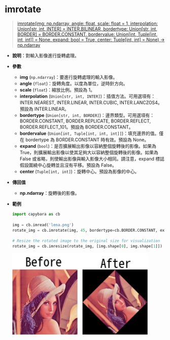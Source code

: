 # imrotate

> [imrotate(img: np.ndarray, angle: float, scale: float = 1, interpolation: Union[str, int, INTER] = INTER.BILINEAR, bordertype: Union[str, int, BORDER] = BORDER.CONSTANT, bordervalue: Union[int, Tuple[int, int, int]] = None, expand: bool = True, center: Tuple[int, int] = None) -> np.ndarray](https://github.com/DocsaidLab/Capybara/blob/975d62fba4f76db59e715c220f7a2af5ad8d050e/capybara/vision/geometric.py#L80)

- **說明**：對輸入影像進行旋轉處理。

- **參數**

  - **img** (`np.ndarray`)：要進行旋轉處理的輸入影像。
  - **angle** (`float`)：旋轉角度。以度為單位，逆時針方向。
  - **scale** (`float`)：縮放比例。預設為 1。
  - **interpolation** (`Union[str, int, INTER]`)：插值方法。可用選項有：INTER.NEAREST, INTER.LINEAR, INTER.CUBIC, INTER.LANCZOS4。預設為 INTER.LINEAR。
  - **bordertype** (`Union[str, int, BORDER]`)：邊界類型。可用選項有：BORDER.CONSTANT, BORDER.REPLICATE, BORDER.REFLECT, BORDER.REFLECT_101。預設為 BORDER.CONSTANT。
  - **bordervalue** (`Union[int, Tuple[int, int, int]]`)：填充邊界的值。僅在 bordertype 為 BORDER.CONSTANT 時有效。預設為 None。
  - **expand** (`bool`)：是否擴展輸出影像以容納整個旋轉後的影像。如果為 True，則擴展輸出影像以使其足夠大以容納整個旋轉後的影像。如果為 False 或省略，則使輸出影像與輸入影像大小相同。請注意，expand 標誌假設圍繞中心旋轉並且沒有平移。預設為 False。
  - **center** (`Tuple[int, int]`)：旋轉中心。預設為影像的中心。

- **傳回值**

  - **np.ndarray**：旋轉後的影像。

- **範例**

  ```python
  import capybara as cb

  img = cb.imread('lena.png')
  rotate_img = cb.imrotate(img, 45, bordertype=cb.BORDER.CONSTANT, expand=True)

  # Resize the rotated image to the original size for visualization
  rotate_img = cb.imresize(rotate_img, [img.shape[0], img.shape[1]])
  ```

  ![imrotate](./resource/test_imrotate.jpg)
